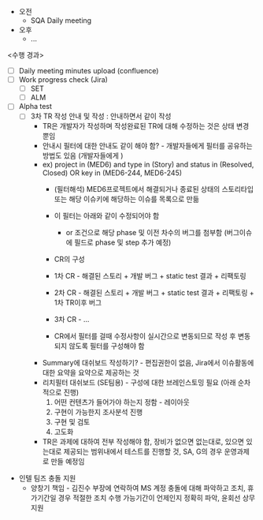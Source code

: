 - 오전
	- SQA Daily meeting
- 오후
	- ...

<수행 경과>
- [ ] Daily meeting minutes upload (confluence)
- [ ] Work progress check (Jira)
	- [ ] SET
	- [ ] ALM

- [ ] Alpha test
	- [ ] 3차 TR 작성 안내 및 작성 : 안내하면서 같이 작성
		- TR은 개발자가 작성하며 작성완료된 TR에 대해 수정하는 것은 상태 변경 뿐임
		- 안내시 필터에 대한 안내도 같이 해야 함? - 개발자들에게 필터를 공유하는 방법도 있음 (개발자들에게 )
		- ex) project in (MED6) and type in (Story) and status in (Resolved, Closed) OR key in (MED6-244, MED6-245)
			- (필터해석) MED6프로젝트에서 해결되거나 종료된 상태의 스토리타입 또는 해당 이슈키에 해당하는 이슈를 목록으로 만듦
			- 이 필터는 아래와 같이 수정되어야 함
				- or 조건으로 해당 phase 및 이전 차수의 버그를 첨부함 (버그이슈에 필드로 phase 및 step 추가 예정)

			- CR의 구성
			- 1차 CR - 해결된 스토리 + 개발 버그 + static test 결과 + 리팩토링
			- 2차 CR - 해결된 스토리 + 개발 버그 + static test 결과 + 리팩토링 + 1차 TR이후 버그
			- 3차 CR - ...
			- CR에서 필터를 걸때 수정사항이 실시간으로 변동되므로 작성 후 변동되지 않도록 필터를 구성해야 함
		- Summary에 대쉬보드 작성하기? - 편집권한이 없음, Jira에서 이슈활동에 대한 요약을 요약으로 제공하는 것
		- 리치필터 대쉬보드 (SE팀용) - 구성에 대한 브레인스토밍 필요 (아래 순차적으로 진행)
			1) 어떤 컨텐츠가 들어가야 하는지 정함 - 레이아웃
			2) 구현이 가능한지 조사분석 진행
			3) 구현 및 검토
			4) 고도화
		- TR은 과제에 대하여 전부 작성해야 함, 장비가 없으면 없는대로, 있으면 있는대로 제공되는 범위내에서 테스트를 진행할 것, SA, G의 경우 운영과제로 만들 예정임

- 인텔 팀즈 충돌 지원
	- 양창기 책임 - 김진수 부장에 연락하여 MS 계정 충돌에 대해 파악하고 조치, 휴가기간일 경우 적절한 조치 수행 가능기간이 언제인지 정확히 파악, 윤회선 상무 지원